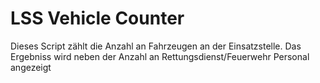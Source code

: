 <h1>LSS Vehicle Counter</h1>
Dieses Script zählt die Anzahl an Fahrzeugen an der Einsatzstelle.
Das Ergebniss wird neben der Anzahl an Rettungsdienst/Feuerwehr Personal angezeigt